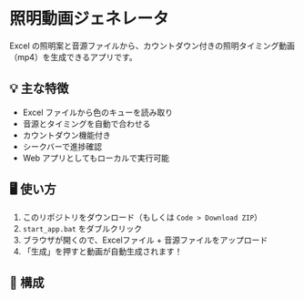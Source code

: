# 照明動画ジェネレータ

Excel の照明案と音源ファイルから、カウントダウン付きの照明タイミング動画（mp4）を生成できるアプリです。

## 💡 主な特徴

- Excel ファイルから色のキューを読み取り
- 音源とタイミングを自動で合わせる
- カウントダウン機能付き
- シークバーで進捗確認
- Web アプリとしてもローカルで実行可能

## 🖥️ 使い方

1. このリポジトリをダウンロード（もしくは `Code > Download ZIP`）
2. `start_app.bat` をダブルクリック
3. ブラウザが開くので、Excelファイル + 音源ファイルをアップロード
4. 「生成」を押すと動画が自動生成されます！

## 📁 構成

